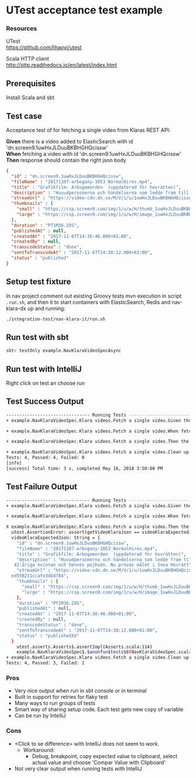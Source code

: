 # UTest acceptance test example

### Resources
UTest  
https://github.com/lihaoyi/utest

Scala HTTP client  
http://sttp.readthedocs.io/en/latest/index.html

## Prerequisites ##
Install Scala and sbt

## Test case ##
Acceptance test of for fetching a single video from Klaras REST API:   
 
<b>Given</b> there is a video added to ElasticSearch with id 'dn.screen9.1uwHxJLDuuBKBHGHQcissw'  
<b>When</b> fetching a video with id 'dn.screen9.1uwHxJLDuuBKBHGHQcissw'  
<b>Then</b> response should contain the right json body  

```json
{
  "id" : "dn.screen9.1uwHxJLDuuBKBHGHQcissw",
  "fileName" : "20171107-arbogany-1053_NormalHires.mp4",
  "title" : "Grafikfilm: Arbogamorden  (uppdaterad för hovrätten)",
  "description" : "Huvudpersonerna och händelserna som ledde fram till rättegången och dom mot den 42:åriga kvinnan och hennes pojkvän. Nu prövas målet i Svea Hovrätt",
  "streamUrl" : "https://video-cdn.dn.se/M/V/1/u/1uwHxJLDuuBKBHGHQcissw_360p_h264h.mp4?v=1&token=0ed558211ccafe3db4784",
  "thumbnails" : {
    "small" : "https://csp.screen9.com/img/1/u/w/H/thumb_1uwHxJLDuuBKBHGHQcissw/8.jpg",
    "large" : "https://csp.screen9.com/img/1/u/w/H/image_1uwHxJLDuuBKBHGHQcissw/8.jpg"
  },
  "duration" : "PT1M36.28S",
  "publishedAt" : null,
  "createdAt" : "2017-11-07T14:36:46.000+01:00",
  "createdBy" : null,
  "transcodeStatus" : "done",
  "sentToTranscodeAt" : "2017-11-07T14:38:12.000+01:00",
  "status" : "published"
}
```

## Setup test fixture ##
In nav project comment out existing Groovy tests mvn execution in script `.run.sh`, and then it to start containers with ElasticSearch, Redis and nav-klara-dx up and running:
```sh
./integration-test/nav-klara-it/run.sh
```

## Run test with sbt ##
```sh
sbt> testOnly example.NavKlaraVideoSpecAsync 
```

## Run test with IntelliJ ##
Right click on test an choose run

## Test Success Output
```sh
-------------------------------- Running Tests --------------------------------
+ example.NavKlaraVideoSpec.Klara videos.Fetch a single video.Given there is a video added to elasticsearch with id dn.screen9.1uwHxJLDuuBKBHGHQcissw 1341ms

+ example.NavKlaraVideoSpec.Klara videos.Fetch a single video.When fetching a video with id dn.screen9.1uwHxJLDuuBKBHGHQcissw 73ms

+ example.NavKlaraVideoSpec.Klara videos.Fetch a single video.Then the response should contain the right json data 2ms

+ example.NavKlaraVideoSpec.Klara videos.Fetch a single video.Clean up afterwards 12ms  true
Tests: 4, Passed: 4, Failed: 0
[info]
[success] Total time: 3 s, completed May 16, 2018 3:50:00 PM
```

## Test Failure Output
```sh
-------------------------------- Running Tests --------------------------------
+ example.NavKlaraVideoSpec.Klara videos.Fetch a single video.Given there is a video added to elasticsearch with id dn.screen9.1uwHxJLDuuBKBHGHQcissw 34ms

+ example.NavKlaraVideoSpec.Klara videos.Fetch a single video.When fetching a video with id dn.screen9.1uwHxJLDuuBKBHGHQcissw 31ms

X example.NavKlaraVideoSpec.Klara videos.Fetch a single video.Then the response should contain the right json data 1ms
  utest.AssertionError: assert(getVideoKlaraJson == videoKlaraExpectedJson)
  videoKlaraExpectedJson: String = {
    "id" : "dn.screen9.1uwHxJLDuuBKBHGHQcissw",
    "fileName" : "20171107-arbogany-1053_NormalHires.mp4",
    "title" : "Grafikfilm: Arbogamorden  (uppdaterad för hovrätten)",
    "description" : "Huvudpersonerna och händelserna som ledde fram till rättegången och dom mot den
   42:åriga kvinnan och hennes pojkvän. Nu prövas målet i Svea Hovrätt",
    "streamUrl" : "https://video-cdn.dn.se/M/V/1/u/1uwHxJLDuuBKBHGHQcissw_360p_h264h.mp4?v=1&token=0
  ed558211ccafe3db4784",
    "thumbnails" : {
      "small" : "https://csp.screen9.com/img/1/u/w/H/thumb_1uwHxJLDuuBKBHGHQcissw/8.jpg",
      "large" : "https://csp.screen9.com/img/1/u/w/H/image_1uwHxJLDuuBKBHGHQcissw/8.jpg"
    },
    "duration" : "PT1M36.28S",
    "publishedAt" : null,
    "createdAt" : "2017-11-07T14:36:46.000+01:00",
    "createdBy" : null,
    "transcodeStatus" : "done",
    "sentToTranscodeAt" : "2017-11-07T14:38:12.000+01:00",
    "status" : "publishedXX"
  }
    utest.asserts.Asserts$.assertImpl(Asserts.scala:114)
    example.NavKlaraVideoSpec$.$anonfun$tests$8(NavKlaraVideoSpec.scala:43)
+ example.NavKlaraVideoSpec.Klara videos.Fetch a single video.Clean up afterwards 11ms  true
Tests: 4, Passed: 3, Failed: 1
```

### Pros
+ Very nice output when run in sbt console or in terminal
+ Built in support for retries for flaky test
+ Many ways to run groups of tests
+ Smart way of sharing setup code. Each test gets new copy of variable
+ Can be run by IntelliJ

### Cons
- \<Click to se difference> with IntelliJ does not seem to work.  
    - Workaround: 
        - Debug, breakpoint, copy expected value to clipboard, select actual value and choose 'Compar Value with Clipboard'
- Not very clear output when running tests with IntelliJ
